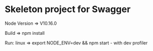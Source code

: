 # Skeleton project for Swagger

Node Version => V10.16.0

Build => npm install

Run: linux => export NODE_ENV=dev && npm start
     - with dev profiler